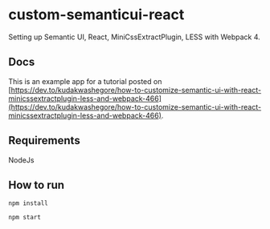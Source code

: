 # custom-semanticui-react
Setting up Semantic UI, React, MiniCssExtractPlugin, LESS with Webpack 4.

## Docs
This is an example app for a tutorial posted on [https://dev.to/kudakwashegore/how-to-customize-semantic-ui-with-react-minicssextractplugin-less-and-webpack-466](https://dev.to/kudakwashegore/how-to-customize-semantic-ui-with-react-minicssextractplugin-less-and-webpack-466).


## Requirements
NodeJs

## How to run
`npm install`

`npm start`
